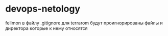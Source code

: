 # devops-netology
felimon
в файлу .gitignore для terrarom будут проигнорированы файлы и директора которые к нему относятся